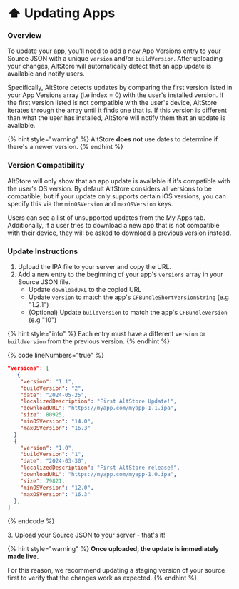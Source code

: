 # ⬆ Updating Apps

### Overview

To update your app, you'll need to add a new App Versions entry to your Source JSON with a unique `version` and/or `buildVersion`. After uploading your changes, AltStore will automatically detect that an app update is available and notify users.

Specifically, AltStore detects updates by comparing the first version listed in your App Versions array (i.e index = 0) with the user's installed version. If the first version listed is not compatible with the user's device, AltStore iterates through the array until it finds one that is. If this version is different than what the user has installed, AltStore will notify them that an update is available.&#x20;

{% hint style="warning" %}
AltStore **does not** use dates to determine if there's a newer version.
{% endhint %}



### Version Compatibility

AltStore will only show that an app update is available if it's compatible with the user's OS version. By default AltStore considers all versions to be compatible, but if your update only supports certain iOS versions, you can specify this via the `minOSVersion` and `maxOSVersion` keys.

Users can see a list of unsupported updates from the My Apps tab. Additionally, if a user tries to download a new app that is not compatible with their device, they will be asked to download a previous version instead.



### Update Instructions

1. Upload the IPA file to your server and copy the URL.
2. Add a new entry to the beginning of your app's `versions` array in your Source JSON file.
   * Update `downloadURL` to the copied URL
   * Update `version` to match the app's `CFBundleShortVersionString` (e.g "1.2.1")
   * (Optional) Update `buildVersion` to match the app's `CFBundleVersion` (e.g "10")

{% hint style="info" %}
Each entry must have a different `version` or `buildVersion` from the previous version.
{% endhint %}

{% code lineNumbers="true" %}
```json
"versions": [
   {
    "version": "1.1",
    "buildVersion": "2",
    "date": "2024-05-25",
    "localizedDescription": "First AltStore Update!",
    "downloadURL": "https://myapp.com/myapp-1.1.ipa",
    "size": 80925,
    "minOSVersion": "14.0",
    "maxOSVersion": "16.3"
  }
  {
    "version": "1.0",
    "buildVersion": "1",
    "date": "2024-03-30",
    "localizedDescription": "First AltStore release!",
    "downloadURL": "https://myapp.com/myapp-1.0.ipa",
    "size": 79821,
    "minOSVersion": "12.0",
    "maxOSVersion": "16.3"
  },
]
```
{% endcode %}

3\. Upload your Source JSON to your server - that's it!

{% hint style="warning" %}
**Once uploaded, the update is immediately made live.**&#x20;

For this reason, we recommend updating a staging version of your source first to verify that the changes work as expected.
{% endhint %}
